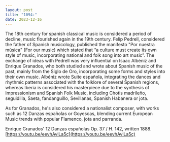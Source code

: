 ```yaml
---
layout: post
title: "1094:"
date: 2023-12-16
---
```


The 18th century for spanish classical music is considered a period of decline, music flourished again in the 19th century. Felip Pedrell, considered the father of Spanish musicology, published the manifesto "Por nuestra música" (For our music) which stated that “a culture must create its own style of music, incorporating national and folk song into art music”. The exchange of ideas with Pedrell was very influential on Isaac Albéniz and Enrique Granados, who both studied and wrote about Spanish music of the past, mainly from the Siglo de Oro, incorporating some forms and styles into their own music. Albéniz wrote Suite española, integrating the dances and rhythmic patterns associated with the folklore of several Spanish regions, whereas Iberia is considered his masterpiece due to the synthesis of Impressionism and Spanish Folk Music, including Chotis madrileño, seguidilla, Saeta, fandanguillo, Sevillanas, Spanish Habanera or jota.

As for Granados, he's also considered a nationalist composer, with works such as 12 Danzas españolas or Goyescas, blending current European Music trends with popular Flamenco, jota and parranda.

Enrique Granados' 12 Danzas españolas Op. 37 / H. 142, written 1888\.  
[https://youtu.be/eevhAvlLa5c](https://youtu.be/eevhAvlLa5c)
